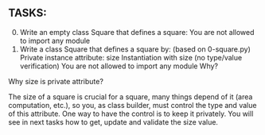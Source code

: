 ## TASKS:
0. Write an empty class Square that defines a square:
        You are not allowed to import any module
1. Write a class Square that defines a square by: (based on 0-square.py)
    Private instance attribute: size
    Instantiation with size (no type/value verification)
    You are not allowed to import any module
Why?

Why size is private attribute?

The size of a square is crucial for a square, many things depend of it (area computation, etc.), so you, as class builder, must control the type and value of this attribute. One way to have the control is to keep it privately. You will see in next tasks how to get, update and validate the size value.

